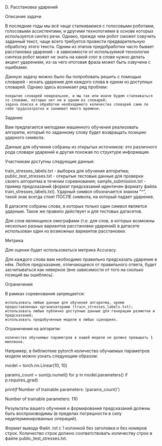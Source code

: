 D. Расстановка ударений

Описание задачи

В последние годы мы всё чаще сталкиваемся с голосовыми роботами, голосовыми ассистентами, и другими технологиями в основе которых используется синтез речи. Однако, прежде чем робот сможет озвучить заданный текст, чаще всего требуется провести предварительную обработку этого текста. Одним из этапов предобработки часто бывает расстановка ударений - в зависимости от используемой технологии синтеза робот может не знать на какой слог в слове нужно делать акцент ударением, из-за чего итоговая фраза может быть озвучена с ошибками.

Данную задачу можно было бы попробовать решить с помощью словарей - искать ударение для каждого слова в одном из доступных словарей. Однако здесь возникает ряд проблем:

    покрытие словарей неидеальное, и мы так или иначе будем сталкиваться со словами, которых нет ни в одном из словарей;
    задача поиска и обработки необходимого количества словарей сама по себе трудозатратна и занимает много времени.
Задание

Вам предлагается методами машинного обучения реализовать алгоритм, который по заданному слову будет возвращать позицию ударного символа.

Данные для обучения собраны из открытых источников: это различного рода словари ударений и другая похожая по структуре информация.

Участникам доступны следующие данные:

train_stresses_labels.txt - выборка для обучения алгоритма;
public_test_stresses.txt - открытые тестовые данные для проверки своего алгоритма в течении соревнования;
sample_submission.txt - пример предсказаний (формат предсказаний идентичен формату файла train_stresses_labels.txt).
Ударный символ обозначается знаком "^", такой знак всегда стоит ПОСЛЕ символа, на который падает ударение.

В датасете собраны слова, в которых только один символ является ударным. Такое же правило действует и для тестовых датасетов.

Для слов являющихся омографами (т.е. для слов, в которых возможны несколько разных вариантов расстановки ударений) в датасете использован один из возможных вариантов расстановки.

Метрика

Для оценки будет использоваться метрика Accuracy.

Для каждого слова вам необходимо правильно предсказать ударение в нём. Любое предсказание, отличающееся от правильного ответа, будет засчитываться как неверное (вне зависимости от того на сколько позиций вы ошиблись).

Ограничения

В рамках соревнования запрещается:

    использовать любые данные для обучения алгоритма, кроме предоставленных организаторами (train_stresses_labels.txt);
    использовать любые публично доступные данные для генерации разметки и предсказаний;
    использовать предобученные модели в любых сценариях.
Ограничения на алгоритм:

    количество обучаемых параметров в вашей модели не должно превышать 1 миллиона.

Например, в библиотеке pytorch количество обучаемых параметров модели можно узнать следующим образом:

model = torch.nn.Linear(10, 10)

params_count = sum(p.numel() for p in model.parameters() if p.requires_grad)

print(f'Number of trainable parameters: {params_count}')

Number of trainable parameters: 110

Результаты вашего обучения и формирования предсказаний должны быть воспроизводимы (в пределах погрешности в силу недетерминированных операций).

Формат вывода
Файл .txt с 1 колонкой без заголовка и без номеров строк. Количество строк должно соответствовать количеству строк в файле public_test_stresses.txt.
